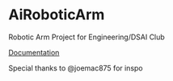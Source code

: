 # AiRoboticArm
Robotic Arm Project for Engineering/DSAI Club <br/>

[Documentation](https://heathered-confidence-029.notion.site/Mirroring-Robotic-Arm-Project-14d2139dcbf14583a4c16f73e8768d51) <br/>

Special thanks to @joemac875 for inspo <br/>
